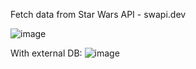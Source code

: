 
Fetch data from Star Wars API - swapi.dev

![image](https://user-images.githubusercontent.com/53437442/152171848-b359f02c-55e0-4cae-b309-742252f932cd.png)

With external DB: 
![image](https://user-images.githubusercontent.com/53437442/152181911-93ec467f-86ff-40d4-bd9e-f5da3bdc6d1b.png)



